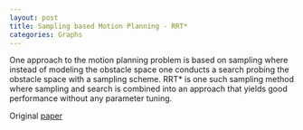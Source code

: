 ```yaml
---
layout: post
title: Sampling based Motion Planning - RRT*
categories: Graphs
---
```


One approach to the motion planning problem is based on sampling where instead of modeling the obstacle space one conducts a search probing the obstacle space with a sampling scheme. RRT* is one such sampling method where sampling and search is combined into an approach that yields good performance without any parameter tuning. 

Original [paper](http://lavalle.pl/planning/ch5.pdf)